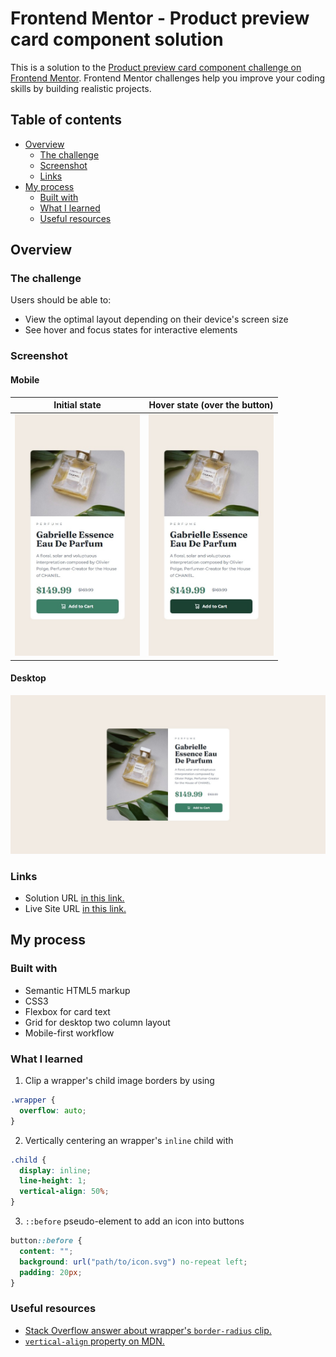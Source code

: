 # Frontend Mentor - Product preview card component solution

This is a solution to the [Product preview card component challenge on Frontend Mentor](https://www.frontendmentor.io/challenges/product-preview-card-component-GO7UmttRfa). Frontend Mentor challenges help you improve your coding skills by building realistic projects.

## Table of contents

- [Overview](#overview)
  - [The challenge](#the-challenge)
  - [Screenshot](#screenshot)
  - [Links](#links)
- [My process](#my-process)
  - [Built with](#built-with)
  - [What I learned](#what-i-learned)
  - [Useful resources](#useful-resources)

## Overview

### The challenge

Users should be able to:

- View the optimal layout depending on their device's screen size
- See hover and focus states for interactive elements

### Screenshot

#### Mobile

|                                        Initial state                                        |                                            Hover state (over the button)                                             |
| :-----------------------------------------------------------------------------------------: | :------------------------------------------------------------------------------------------------------------------: |
| <img src="./screenshots/mobile.jpeg" alt="Screenshot of my mobile solution" width="200px"/> | <img src="./screenshots/mobile-state.jpeg" alt="Screenshot of my mobile (with hover state) solution" width="200px"/> |

#### Desktop

![Screenshot of my desktop solution](./screenshots/desktop.jpeg)

### Links

- Solution URL [in this link.](https://www.frontendmentor.io/solutions/simple-portrait-responsive-card-using-media-query-JX0pzJLYCc)
- Live Site URL [in this link.](https://jvmdo.github.io/frontend-mentor-challenges/product-preview-card-component/)

## My process

### Built with

- Semantic HTML5 markup
- CSS3
- Flexbox for card text
- Grid for desktop two column layout
- Mobile-first workflow

### What I learned

1. Clip a wrapper's child image borders by using

```css
.wrapper {
  overflow: auto;
}
```

2. Vertically centering an wrapper's `inline` child with

```css
.child {
  display: inline;
  line-height: 1;
  vertical-align: 50%;
}
```

3. `::before` pseudo-element to add an icon into buttons

```css
button::before {
  content: "";
  background: url("path/to/icon.svg") no-repeat left;
  padding: 20px;
}
```

### Useful resources

- [Stack Overflow answer about wrapper's `border-radius` clip.](https://stackoverflow.com/a/8582304)
- [`vertical-align` property on MDN.](https://developer.mozilla.org/en-US/docs/Web/CSS/vertical-align)
